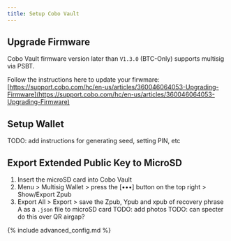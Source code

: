 ```yaml
---
title: Setup Cobo Vault
---
```


## Upgrade Firmware
Cobo Vault firmware version later than `V1.3.0` (BTC-Only) supports multisig via PSBT.

Follow the instructions here to update your firwmare:
[https://support.cobo.com/hc/en-us/articles/360046064053-Upgrading-Firmware](https://support.cobo.com/hc/en-us/articles/360046064053-Upgrading-Firmware)

## Setup Wallet
TODO: add instructions for generating seed, setting PIN, etc

## Export Extended Public Key to MicroSD
1. Insert the microSD card into Cobo Vault
2. Menu > Multisig Wallet > press the [•••] button on the top right > Show/Export Zpub
3. Export All > Export > save the Zpub, Ypub and xpub of recovery phrase A as a `.json` file to microSD card
TODO: add photos
TODO: can specter do this over QR airgap?


{% include advanced_config.md %}
